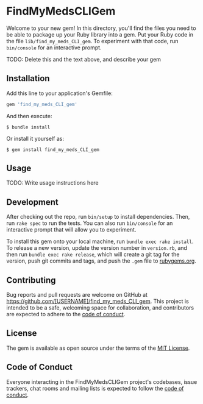 # FindMyMedsCLIGem

Welcome to your new gem! In this directory, you'll find the files you need to be able to package up your Ruby library into a gem. Put your Ruby code in the file `lib/find_my_meds_CLI_gem`. To experiment with that code, run `bin/console` for an interactive prompt.

TODO: Delete this and the text above, and describe your gem

## Installation

Add this line to your application's Gemfile:

```ruby
gem 'find_my_meds_CLI_gem'
```

And then execute:

    $ bundle install

Or install it yourself as:

    $ gem install find_my_meds_CLI_gem

## Usage

TODO: Write usage instructions here

## Development

After checking out the repo, run `bin/setup` to install dependencies. Then, run `rake spec` to run the tests. You can also run `bin/console` for an interactive prompt that will allow you to experiment.

To install this gem onto your local machine, run `bundle exec rake install`. To release a new version, update the version number in `version.rb`, and then run `bundle exec rake release`, which will create a git tag for the version, push git commits and tags, and push the `.gem` file to [rubygems.org](https://rubygems.org).

## Contributing

Bug reports and pull requests are welcome on GitHub at https://github.com/[USERNAME]/find_my_meds_CLI_gem. This project is intended to be a safe, welcoming space for collaboration, and contributors are expected to adhere to the [code of conduct](https://github.com/[USERNAME]/find_my_meds_CLI_gem/blob/master/CODE_OF_CONDUCT.md).


## License

The gem is available as open source under the terms of the [MIT License](https://opensource.org/licenses/MIT).

## Code of Conduct

Everyone interacting in the FindMyMedsCLIGem project's codebases, issue trackers, chat rooms and mailing lists is expected to follow the [code of conduct](https://github.com/[USERNAME]/find_my_meds_CLI_gem/blob/master/CODE_OF_CONDUCT.md).

